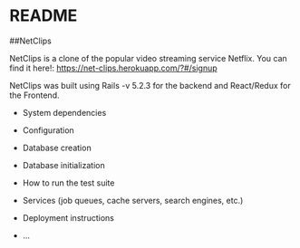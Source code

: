 # README

##NetClips

NetClips is a clone of the popular video streaming service Netflix.
You can find it here!: https://net-clips.herokuapp.com/?#/signup

NetClips was built using Rails -v 5.2.3 for the backend and React/Redux for the Frontend.

* System dependencies

* Configuration

* Database creation

* Database initialization

* How to run the test suite

* Services (job queues, cache servers, search engines, etc.)

* Deployment instructions

* ...
